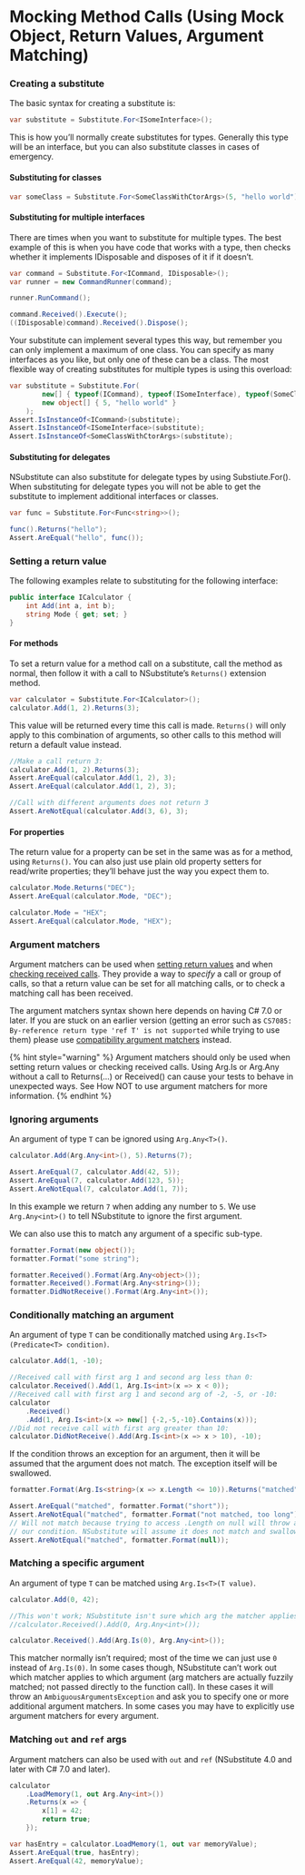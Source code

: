 # Mocking Method Calls \(Using Mock Object, Return Values, Argument Matching\)

### Creating a substitute

The basic syntax for creating a substitute is:

```csharp
var substitute = Substitute.For<ISomeInterface>();
```

This is how you’ll normally create substitutes for types. Generally this type will be an interface, but you can also substitute classes in cases of emergency.

#### Substituting for classes

```csharp
var someClass = Substitute.For<SomeClassWithCtorArgs>(5, "hello world");
```

#### Substituting for multiple interfaces

There are times when you want to substitute for multiple types. The best example of this is when you have code that works with a type, then checks whether it implements IDisposable and disposes of it if it doesn’t.

```csharp
var command = Substitute.For<ICommand, IDisposable>();
var runner = new CommandRunner(command);

runner.RunCommand();

command.Received().Execute();
((IDisposable)command).Received().Dispose();
```

Your substitute can implement several types this way, but remember you can only implement a maximum of one class. You can specify as many interfaces as you like, but only one of these can be a class. The most flexible way of creating substitutes for multiple types is using this overload:

```csharp
var substitute = Substitute.For(
		new[] { typeof(ICommand), typeof(ISomeInterface), typeof(SomeClassWithCtorArgs) },
		new object[] { 5, "hello world" }
	);
Assert.IsInstanceOf<ICommand>(substitute);
Assert.IsInstanceOf<ISomeInterface>(substitute);
Assert.IsInstanceOf<SomeClassWithCtorArgs>(substitute);
```

#### Substituting for delegates

NSubstitute can also substitute for delegate types by using Substiute.For\(\). When substituting for delegate types you will not be able to get the substitute to implement additional interfaces or classes.

```csharp
var func = Substitute.For<Func<string>>();

func().Returns("hello");
Assert.AreEqual("hello", func());
```

### Setting a return value

The following examples relate to substituting for the following interface:

```csharp
public interface ICalculator {
	int Add(int a, int b);
	string Mode { get; set; }
}
```

#### For methods

To set a return value for a method call on a substitute, call the method as normal, then follow it with a call to NSubstitute’s `Returns()` extension method.

```csharp
var calculator = Substitute.For<ICalculator>();
calculator.Add(1, 2).Returns(3);
```

This value will be returned every time this call is made. `Returns()` will only apply to this combination of arguments, so other calls to this method will return a default value instead.

```csharp
//Make a call return 3:
calculator.Add(1, 2).Returns(3);
Assert.AreEqual(calculator.Add(1, 2), 3);
Assert.AreEqual(calculator.Add(1, 2), 3);

//Call with different arguments does not return 3
Assert.AreNotEqual(calculator.Add(3, 6), 3);
```

#### For properties

The return value for a property can be set in the same was as for a method, using `Returns()`. You can also just use plain old property setters for read/write properties; they’ll behave just the way you expect them to.

```csharp
calculator.Mode.Returns("DEC");
Assert.AreEqual(calculator.Mode, "DEC");

calculator.Mode = "HEX";
Assert.AreEqual(calculator.Mode, "HEX");
```

### Argument matchers

Argument matchers can be used when [setting return values](https://nsubstitute.github.io/help/return-for-args) and when [checking received calls](https://nsubstitute.github.io/help/received-calls). They provide a way to _specify_ a call or group of calls, so that a return value can be set for all matching calls, or to check a matching call has been received.

The argument matchers syntax shown here depends on having C\# 7.0 or later. If you are stuck on an earlier version \(getting an error such as `CS7085: By-reference return type 'ref T' is not supported` while trying to use them\) please use [compatibility argument matchers](https://nsubstitute.github.io/help/compat-args) instead.

{% hint style="warning" %}
Argument matchers should only be used when setting return values or checking received calls. Using Arg.Is or Arg.Any without a call to Returns\(...\) or Received\(\) can cause your tests to behave in unexpected ways. See How NOT to use argument matchers for more information.
{% endhint %}

### Ignoring arguments <a id="ignoring-arguments"></a>

An argument of type `T` can be ignored using `Arg.Any<T>()`.

```csharp
calculator.Add(Arg.Any<int>(), 5).Returns(7);

Assert.AreEqual(7, calculator.Add(42, 5));
Assert.AreEqual(7, calculator.Add(123, 5));
Assert.AreNotEqual(7, calculator.Add(1, 7));
```

In this example we return `7` when adding any number to `5`. We use `Arg.Any<int>()` to tell NSubstitute to ignore the first argument.

We can also use this to match any argument of a specific sub-type.

```csharp
formatter.Format(new object());
formatter.Format("some string");

formatter.Received().Format(Arg.Any<object>());
formatter.Received().Format(Arg.Any<string>());
formatter.DidNotReceive().Format(Arg.Any<int>());
```

### Conditionally matching an argument <a id="conditionally-matching-an-argument"></a>

An argument of type `T` can be conditionally matched using `Arg.Is<T>(Predicate<T> condition)`.

```csharp
calculator.Add(1, -10);

//Received call with first arg 1 and second arg less than 0:
calculator.Received().Add(1, Arg.Is<int>(x => x < 0));
//Received call with first arg 1 and second arg of -2, -5, or -10:
calculator
    .Received()
    .Add(1, Arg.Is<int>(x => new[] {-2,-5,-10}.Contains(x)));
//Did not receive call with first arg greater than 10:
calculator.DidNotReceive().Add(Arg.Is<int>(x => x > 10), -10);
```

If the condition throws an exception for an argument, then it will be assumed that the argument does not match. The exception itself will be swallowed.

```csharp
formatter.Format(Arg.Is<string>(x => x.Length <= 10)).Returns("matched");

Assert.AreEqual("matched", formatter.Format("short"));
Assert.AreNotEqual("matched", formatter.Format("not matched, too long"));
// Will not match because trying to access .Length on null will throw an exception when testing
// our condition. NSubstitute will assume it does not match and swallow the exception.
Assert.AreNotEqual("matched", formatter.Format(null));
```

### Matching a specific argument <a id="matching-a-specific-argument"></a>

An argument of type `T` can be matched using `Arg.Is<T>(T value)`.

```csharp
calculator.Add(0, 42);

//This won't work; NSubstitute isn't sure which arg the matcher applies to:
//calculator.Received().Add(0, Arg.Any<int>());

calculator.Received().Add(Arg.Is(0), Arg.Any<int>());
```

This matcher normally isn’t required; most of the time we can just use `0` instead of `Arg.Is(0)`. In some cases though, NSubstitute can’t work out which matcher applies to which argument \(arg matchers are actually fuzzily matched; not passed directly to the function call\). In these cases it will throw an `AmbiguousArgumentsException` and ask you to specify one or more additional argument matchers. In some cases you may have to explicitly use argument matchers for every argument.

### Matching `out` and `ref` args <a id="matching-out-and-ref-args"></a>

Argument matchers can also be used with `out` and `ref` \(NSubstitute 4.0 and later with C\# 7.0 and later\).

```csharp
calculator
    .LoadMemory(1, out Arg.Any<int>())
    .Returns(x => {
        x[1] = 42;
        return true;
    });

var hasEntry = calculator.LoadMemory(1, out var memoryValue);
Assert.AreEqual(true, hasEntry);
Assert.AreEqual(42, memoryValue);
```

